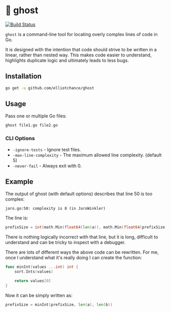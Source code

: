 👻 ghost
========

[![Build Status](https://travis-ci.org/elliotchance/ghost.svg?branch=master)](https://travis-ci.org/elliotchance/ghost)

`ghost` is a command-line tool for locating overly complex lines of code in Go.

It is designed with the intention that code should strive to be written in a
linear, rather than nested way. This makes code easier to understand, highlights
duplicate logic and ultimately leads to less bugs.


Installation
------------

```bash
go get -u github.com/elliotchance/ghost
```


Usage
-----

Pass one or multiple Go files:

```bash
ghost file1.go file2.go
```

### CLI Options

- `-ignore-tests` - Ignore test files.
- `-max-line-complexity` - The maximum allowed line complexity. (default 5)
- `-never-fail` - Always exit with 0.


Example
-------

The output of ghost (with default options) describes that line 50 is too
complex:

```
jaro.go:50: complexity is 8 (in JaroWinkler)
```

The line is:

```go
prefixSize = int(math.Min(float64(len(a)), math.Min(float64(prefixSize), float64(len(b)))))
```

There is nothing logically incorrect with that line, but it is long, difficult
to understand and can be tricky to inspect with a debugger.

There are lots of different ways the above code can be rewritten. For me, once I
understand what it's really doing I can create the function:

```go
func minInt(values ...int) int {
	sort.Ints(values)

	return values[0]
}
```

Now it can be simply written as:

```go
prefixSize = minInt(prefixSize, len(a), len(b))
```
